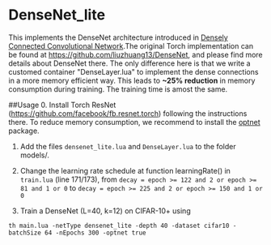 # DenseNet_lite

This implements the DenseNet architecture introduced in [Densely Connected Convolutional Network](http://arxiv.org/abs/1608.06993).The original Torch implementation can be found at https://github.com/liuzhuang13/DenseNet, and please find more details about DenseNet there. The only difference here is that we write a customed container "DenseLayer.lua" to implement the dense connections in a more memory efficient way. This leads to **~25% reduction** in memory consumption during training. The training time is amost the same. 

##Usage 
0. Install Torch ResNet (https://github.com/facebook/fb.resnet.torch) following the instructions there. To reduce memory consumption, we recommend to install the [optnet](https://github.com/fmassa/optimize-net) package. 
1. Add the files ```densenet_lite.lua``` and ```DenseLayer.lua``` to the folder models/.
2. Change the learning rate schedule at function learningRate() in ```train.lua``` (line 171/173),
from 
```decay = epoch >= 122 and 2 or epoch >= 81 and 1 or 0```
to 
 ```decay = epoch >= 225 and 2 or epoch >= 150 and 1 or 0 ```
 
3. Train a DenseNet (L=40, k=12) on CIFAR-10+ using

```
th main.lua -netType densenet_lite -depth 40 -dataset cifar10 -batchSize 64 -nEpochs 300 -optnet true
``` 



